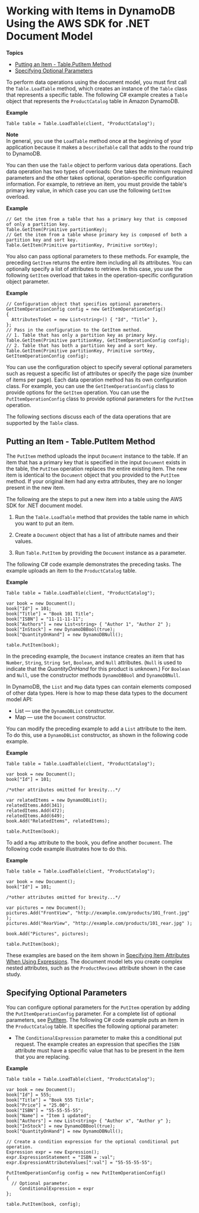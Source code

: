 # Working with Items in DynamoDB Using the AWS SDK for \.NET Document Model<a name="WorkingWithItemsDocumentClasses"></a>

**Topics**
+ [Putting an Item \- Table\.PutItem Method](#PutMidLevelDotNet)
+ [Specifying Optional Parameters](#PutMidLevelDotNetOptions)



To perform data operations using the document model, you must first call the `Table.LoadTable` method, which creates an instance of the `Table` class that represents a specific table\. The following C\# example creates a `Table` object that represents the `ProductCatalog` table in Amazon DynamoDB\.

**Example**  

```
Table table = Table.LoadTable(client, "ProductCatalog");
```

**Note**  
In general, you use the `LoadTable` method once at the beginning of your application because it makes a `DescribeTable` call that adds to the round trip to DynamoDB\. 

You can then use the `Table` object to perform various data operations\. Each data operation has two types of overloads: One takes the minimum required parameters and the other takes optional, operation\-specific configuration information\. For example, to retrieve an item, you must provide the table's primary key value, in which case you can use the following `GetItem` overload\.

**Example**  

```
// Get the item from a table that has a primary key that is composed of only a partition key.
Table.GetItem(Primitive partitionKey);
// Get the item from a table whose primary key is composed of both a partition key and sort key.
Table.GetItem(Primitive partitionKey, Primitive sortKey);
```

You also can pass optional parameters to these methods\. For example, the preceding `GetItem` returns the entire item including all its attributes\. You can optionally specify a list of attributes to retrieve\. In this case, you use the following `GetItem` overload that takes in the operation\-specific configuration object parameter\.

**Example**  

```
// Configuration object that specifies optional parameters.
GetItemOperationConfig config = new GetItemOperationConfig()
{
  AttributesToGet = new List<string>() { "Id", "Title" },
};
// Pass in the configuration to the GetItem method.
// 1. Table that has only a partition key as primary key.
Table.GetItem(Primitive partitionKey, GetItemOperationConfig config);
// 2. Table that has both a partition key and a sort key.
Table.GetItem(Primitive partitionKey, Primitive sortKey, GetItemOperationConfig config);
```

You can use the configuration object to specify several optional parameters such as request a specific list of attributes or specify the page size \(number of items per page\)\. Each data operation method has its own configuration class\. For example, you can use the `GetItemOperationConfig` class to provide options for the `GetItem` operation\. You can use the `PutItemOperationConfig` class to provide optional parameters for the `PutItem` operation\. 

The following sections discuss each of the data operations that are supported by the `Table` class\.

## Putting an Item \- Table\.PutItem Method<a name="PutMidLevelDotNet"></a>

The `PutItem` method uploads the input `Document` instance to the table\. If an item that has a primary key that is specified in the input `Document` exists in the table, the `PutItem` operation replaces the entire existing item\. The new item is identical to the `Document` object that you provided to the `PutItem` method\. If your original item had any extra attributes, they are no longer present in the new item\. 

The following are the steps to put a new item into a table using the AWS SDK for \.NET document model\. 

1. Run the `Table.LoadTable` method that provides the table name in which you want to put an item\.

1. Create a `Document` object that has a list of attribute names and their values\.

1. Run `Table.PutItem` by providing the `Document` instance as a parameter\.

The following C\# code example demonstrates the preceding tasks\. The example uploads an item to the `ProductCatalog` table\. 

**Example**  

```
Table table = Table.LoadTable(client, "ProductCatalog");

var book = new Document();
book["Id"] = 101;
book["Title"] = "Book 101 Title";
book["ISBN"] = "11-11-11-11";
book["Authors"] = new List<string> { "Author 1", "Author 2" };
book["InStock"] = new DynamoDBBool(true);
book["QuantityOnHand"] = new DynamoDBNull();

table.PutItem(book);
```

In the preceding example, the `Document` instance creates an item that has `Number`, `String`, `String Set`, `Boolean`, and `Null` attributes\. \(`Null` is used to indicate that the *QuantityOnHand* for this product is unknown\.\) For `Boolean` and `Null`, use the constructor methods `DynamoDBBool` and `DynamoDBNull`\.

In DynamoDB, the `List` and `Map` data types can contain elements composed of other data types\. Here is how to map these data types to the document model API:
+ List — use the `DynamoDBList` constructor\.
+ Map — use the `Document` constructor\.

You can modify the preceding example to add a `List` attribute to the item\. To do this, use a `DynamoDBList` constructor, as shown in the following code example\.

**Example**  

```
Table table = Table.LoadTable(client, "ProductCatalog");

var book = new Document();
book["Id"] = 101;

/*other attributes omitted for brevity...*/

var relatedItems = new DynamoDBList();
relatedItems.Add(341);
relatedItems.Add(472);
relatedItems.Add(649);
book.Add("RelatedItems", relatedItems);

table.PutItem(book);
```

To add a `Map` attribute to the book, you define another `Document`\. The following code example illustrates how to do this\.

**Example**  

```
Table table = Table.LoadTable(client, "ProductCatalog");

var book = new Document();
book["Id"] = 101;

/*other attributes omitted for brevity...*/

var pictures = new Document();
pictures.Add("FrontView", "http://example.com/products/101_front.jpg" );
pictures.Add("RearView", "http://example.com/products/101_rear.jpg" );

book.Add("Pictures", pictures);

table.PutItem(book);
```

These examples are based on the item shown in [Specifying Item Attributes When Using Expressions](Expressions.Attributes.md)\. The document model lets you create complex nested attributes, such as the `ProductReviews` attribute shown in the case study\.

## Specifying Optional Parameters<a name="PutMidLevelDotNetOptions"></a>

You can configure optional parameters for the `PutItem` operation by adding the `PutItemOperationConfig` parameter\. For a complete list of optional parameters, see [PutItem](https://docs.aws.amazon.com/amazondynamodb/latest/APIReference/API_PutItem.html)\. The following C\# code example puts an item in the `ProductCatalog` table\. It specifies the following optional parameter:
+  The `ConditionalExpression` parameter to make this a conditional put request\. The example creates an expression that specifies the `ISBN` attribute must have a specific value that has to be present in the item that you are replacing\.

**Example**  

```
Table table = Table.LoadTable(client, "ProductCatalog");

var book = new Document();
book["Id"] = 555;
book["Title"] = "Book 555 Title";
book["Price"] = "25.00";
book["ISBN"] = "55-55-55-55";
book["Name"] = "Item 1 updated";
book["Authors"] = new List<string> { "Author x", "Author y" };
book["InStock"] = new DynamoDBBool(true);
book["QuantityOnHand"] = new DynamoDBNull();

// Create a condition expression for the optional conditional put operation.
Expression expr = new Expression();
expr.ExpressionStatement = "ISBN = :val";
expr.ExpressionAttributeValues[":val"] = "55-55-55-55";

PutItemOperationConfig config = new PutItemOperationConfig()
{
  // Optional parameter.
     ConditionalExpression = expr
};

table.PutItem(book, config);
```